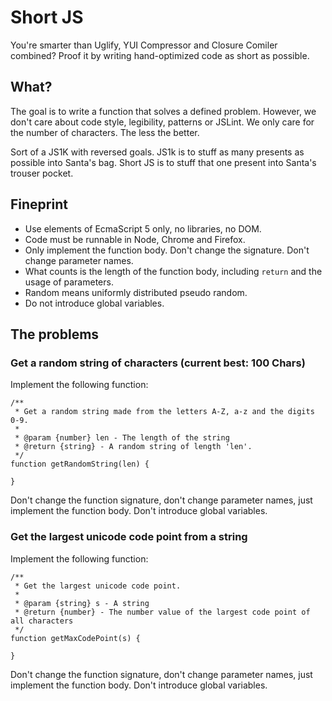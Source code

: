 # Short JS

You're smarter than Uglify, YUI Compressor and Closure Comiler combined? Proof it by writing hand-optimized code as short as possible.

## What?

The goal is to write a function that solves a defined problem. However, we don't care about code style, legibility, patterns or JSLint. We only care for the number of characters. The less the better.

Sort of a JS1K with reversed goals. JS1k is to stuff as many presents as possible into Santa's bag. Short JS is to stuff that one present into Santa's trouser pocket.

## Fineprint

- Use elements of EcmaScript 5 only, no libraries, no DOM.
- Code must be runnable in Node, Chrome and Firefox.
- Only implement the function body. Don't change the signature. Don't change parameter names.
- What counts is the length of the function body, including `return` and the usage of parameters.
- Random means uniformly distributed pseudo random.
- Do not introduce global variables.

## The problems

### Get a random string of characters (current best: 100 Chars)

Implement the following function:

    /**
     * Get a random string made from the letters A-Z, a-z and the digits 0-9.
     *
     * @param {number} len - The length of the string
     * @return {string} - A random string of length 'len'.
     */
    function getRandomString(len) {

    }

Don't change the function signature, don't change parameter names, just implement the function body. Don't introduce global variables.


### Get the largest unicode code point from a string

Implement the following function:

    /**
     * Get the largest unicode code point.
     *
     * @param {string} s - A string
     * @return {number} - The number value of the largest code point of all characters
     */
    function getMaxCodePoint(s) {

    }

Don't change the function signature, don't change parameter names, just implement the function body. Don't introduce global variables.
